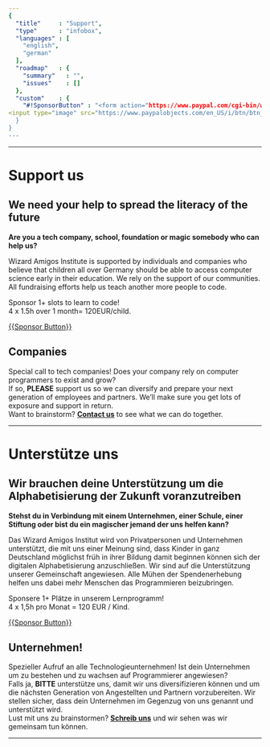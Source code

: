 ```yaml
---
{
  "title"     : "Support",
  "type"      : "infobox",
  "languages" : [
    "english",
    "german"
  ],
  "roadmap"   : {
    "summary"   : "",
    "issues"    : []
  },
  "custom"    : {
    "#!SponsorButton" : "<form action="https://www.paypal.com/cgi-bin/webscr" method="post" target="_top"><input type="hidden" name="cmd" value="_s-xclick"><input type="hidden" name="hosted_button_id" value="ZN2S7RND22VJC">
<input type="image" src="https://www.paypalobjects.com/en_US/i/btn/btn_donate_SM.gif" border="0" name="submit"alt="PayPal - The safer, easier way to pay online!"><img alt="" border="0"src="https://www.paypalobjects.com/en_US/i/scr/pixel.gif" width="1" height="1"></form>"
  }
}
---
```


---
[](@english)
# Support us

## We need your help to spread the literacy of the future

**Are you a tech company, school, foundation or magic somebody who can help us?**

Wizard Amigos Institute is supported by individuals and companies who believe that children all over Germany should be able to access computer science early in their education. We rely on the support of our communities. All fundraising efforts help us teach another more people to code.

Sponsor 1+ slots to learn to code!  
4 x 1.5h over 1 month= 120EUR/child.

[{{Sponsor Button}}](#!SponsorButton)

## Companies

Special call to tech companies!
Does your company rely on computer programmers to exist and grow?  
If so, **PLEASE** support us so we can diversify and prepare your next generation of employees and partners. We’ll make sure you get lots of exposure and support in return.  
Want to brainstorm? **[Contact us](mailto:wizard@amigos.institute?Subject=Brainstorm)** to see what we can do together.

---
[](@german)
# Unterstütze uns

## Wir brauchen deine Unterstützung um die Alphabetisierung der Zukunft voranzutreiben

**Stehst du in Verbindung mit einem Unternehmen, einer Schule, einer Stiftung oder bist du ein magischer jemand der uns helfen kann?**

Das Wizard Amigos Institut wird von Privatpersonen und Unternehmen unterstützt, die mit uns einer Meinung sind, dass Kinder in ganz Deutschland möglichst früh in ihrer Bildung damit beginnen können sich der digitalen Alphabetisierung anzuschließen. Wir sind auf die Unterstützung unserer Gemeinschaft angewiesen. Alle Mühen der Spendenerhebung helfen uns dabei mehr Menschen das Programmieren beizubringen.

Sponsere 1+ Plätze in unserem Lernprogramm!  
4 x 1,5h pro Monat = 120 EUR / Kind.

[{{Sponsor Button}}](#!SponsorButton)

## Unternehmen!

Spezieller Aufruf an alle Technologieunternehmen!
Ist dein Unternehmen um zu bestehen und zu wachsen auf Programmierer angewiesen?  
Falls ja, **BITTE** unterstütze uns, damit wir uns diversifizieren können und um die nächsten Generation von Angestellten und Partnern vorzubereiten. Wir stellen sicher, dass dein Unternehmen im Gegenzug von uns genannt und unterstützt wird.  
Lust mit uns zu brainstormen? **[Schreib uns](mailto:wizard@amigos.institute?Subject=Brainstorm)** und wir sehen was wir gemeinsam tun können.

---
